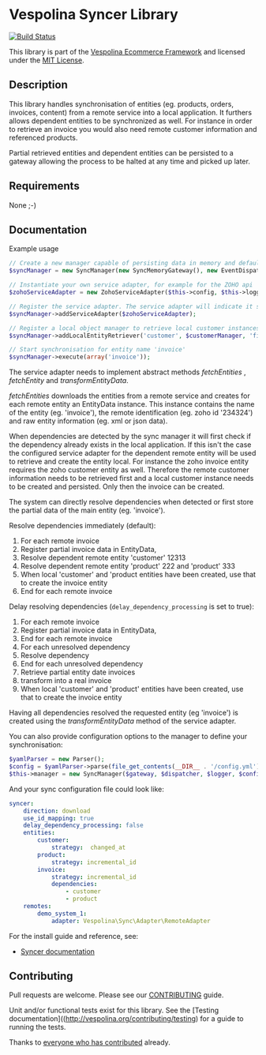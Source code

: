 Vespolina Syncer Library
========================

[![Build Status](https://secure.travis-ci.org/vespolina/syncer.png?branch=master)](http://travis-ci.org/vespolina/syncer)

This library is part of the [Vespolina Ecommerce Framework](http://vespolina.org/)
and licensed under the [MIT License](LICENSE).

## Description

This library handles synchronisation of entities (eg. products, orders, invoices, content) from a remote service into a local application.
It furthers allows dependent entities to be synchronized as well. For instance in order to retrieve an invoice you would also need remote customer information and referenced products.

Partial retrieved entities and dependent entities can be persisted to a gateway allowing the process to be halted at any time and picked up later.

## Requirements

None ;-)

## Documentation

Example usage

```php
// Create a new manager capable of persisting data in memory and default configuration
$syncManager = new SyncManager(new SyncMemoryGateway(), new EventDispatcher(), $this->logger);

// Instantiate your own service adapter, for example for the ZOHO api
$zohoServiceAdapter = new ZohoServiceAdapter($this->config, $this->logger);,

// Register the service adapter. The service adapter will indicate it supports the 'invoice' entity
$syncManager->addServiceAdapter($zohoServiceAdapter);

// Register a local object manager to retrieve local customer instances from the database
$syncManager->addLocalEntityRetriever('customer', $customerManager, 'findById');

// Start synchronisation for entity name 'invoice'
$syncManager->execute(array('invoice'));
```

The service adapter needs to implement abstract methods *fetchEntities* , *fetchEntity* and *transformEntityData*.

*fetchEntities* downloads the entities from a remote service and creates for each remote entity an EntityData instance.
This instance contains the name of the entity (eg. 'invoice'), the remote identification (eg. zoho id '234324') and raw entity information (eg. xml or json data).

When dependencies are detected by the sync manager it will first check if the dependency already exists in the local application.
If this isn't the case the configured service adapter for the dependent remote entity will be used to retrieve and create the entity local.
For instance the zoho invoice entity requires the zoho customer entity as well.
Therefore the remote customer information needs to be retrieved first and a local customer instance needs to be created and persisted. Only then the invoice can be created.

The system can directly resolve dependencies when detected or first store the partial data of the main entity (eg. 'invoice').

Resolve dependencies immediately (default):

1. For each remote invoice
2. Register partial invoice data in EntityData,
3. Resolve dependent remote entity 'customer' 12313
3. Resolve dependent remote entity 'product' 222 and 'product' 333
4. When local 'customer' and 'product entities have been created, use that to create the invoice entity
5. End for each remote invoice

Delay resolving dependencies (`delay_dependency_processing` is set to true):

1. For each remote invoice
2. Register partial invoice data in EntityData,
3. End for each remote invoice
4. For each unresolved dependency
5. Resolve dependency
6. End for each unresolved dependency
7. Retrieve partial entity date invoices
8. transform into a real invoice
9. When local 'customer' and 'product' entities have been created, use that to create the invoice entity

Having all dependencies resolved the requested entity (eg 'invoice') is created using the *transformEntityData* method of the service adapter.

You can also provide configuration options to the manager to define your synchronisation:

```php
$yamlParser = new Parser();
$config = $yamlParser->parse(file_get_contents(__DIR__ . '/config.yml'));
$this->manager = new SyncManager($gateway, $dispatcher, $logger, $config['syncer']);
```

And your sync configuration file could look like:

```yml
syncer:
    direction: download
    use_id_mapping: true
    delay_dependency_processing: false
    entities:
        customer:
            strategy:  changed_at
        product:
            strategy: incremental_id
        invoice:
            strategy: incremental_id
            dependencies:
                - customer
                - product
    remotes:
        demo_system_1:
            adapter: Vespolina\Sync\Adapter\RemoteAdapter
```

For the install guide and reference, see:

* [Syncer documentation](http://docs.vespolina.org/components/syncer.html)

## Contributing

Pull requests are welcome. Please see our
[CONTRIBUTING](http://vespolina.org/contributing/guide)
guide.

Unit and/or functional tests exist for this library. See the
[Testing documentation]((http://vespolina.org/contributing/testing)
for a guide to running the tests.

Thanks to
[everyone who has contributed](https://github.com/vespolina/syncer/contributors) already.
